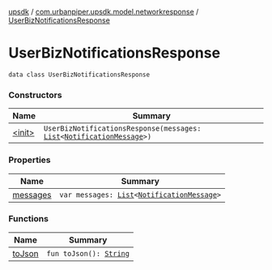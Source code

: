 [upsdk](../../index.md) / [com.urbanpiper.upsdk.model.networkresponse](../index.md) / [UserBizNotificationsResponse](./index.md)

# UserBizNotificationsResponse

`data class UserBizNotificationsResponse`

### Constructors

| Name | Summary |
|---|---|
| [&lt;init&gt;](-init-.md) | `UserBizNotificationsResponse(messages: `[`List`](https://kotlinlang.org/api/latest/jvm/stdlib/kotlin.collections/-list/index.html)`<`[`NotificationMessage`](../-notification-message/index.md)`>)` |

### Properties

| Name | Summary |
|---|---|
| [messages](messages.md) | `var messages: `[`List`](https://kotlinlang.org/api/latest/jvm/stdlib/kotlin.collections/-list/index.html)`<`[`NotificationMessage`](../-notification-message/index.md)`>` |

### Functions

| Name | Summary |
|---|---|
| [toJson](to-json.md) | `fun toJson(): `[`String`](https://kotlinlang.org/api/latest/jvm/stdlib/kotlin/-string/index.html) |
